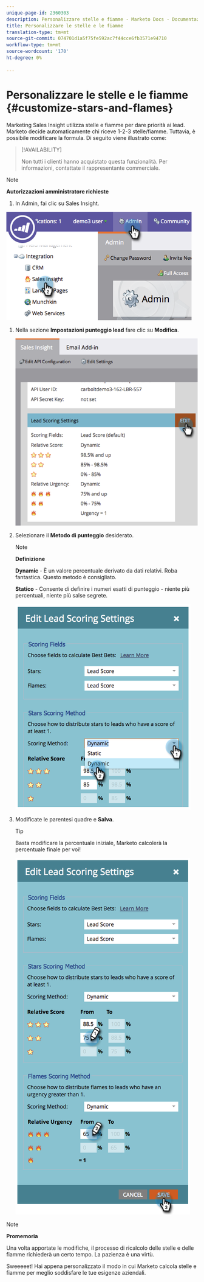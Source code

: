 ```yaml
---
unique-page-id: 2360303
description: Personalizzare stelle e fiamme - Marketo Docs - Documentazione prodotto
title: Personalizzare le stelle e le fiamme
translation-type: tm+mt
source-git-commit: 074701d1a5f75fe592ac7f44cce6fb3571e94710
workflow-type: tm+mt
source-wordcount: '170'
ht-degree: 0%

---
```



# Personalizzare le stelle e le fiamme {#customize-stars-and-flames}

Marketing Sales Insight utilizza stelle e fiamme per dare priorità ai lead. Marketo decide automaticamente chi riceve 1-2-3 stelle/fiamme. Tuttavia, è possibile modificare la formula. Di seguito viene illustrato come:

>[!AVAILABILITY]
>
>
>Non tutti i clienti hanno acquistato questa funzionalità. Per informazioni, contattate il rappresentante commerciale.

>[!NOTE]
>
>**Autorizzazioni amministratore richieste**

1. In Admin, fai clic su Sales Insight.

![](assets/image2014-9-16-13-3a38-3a6.png)

1. Nella sezione **Impostazioni punteggio lead** fare clic su **Modifica**.

   ![](assets/image2014-9-16-13-3a38-3a17.png)

1. Selezionare il **Metodo di punteggio** desiderato.

   >[!NOTE]
   >
   >**Definizione**
   >
   >
   >**Dynamic**  - È un valore percentuale derivato da dati [ ](priority-urgency-relative-score-and-best-bets.md)relativi. Roba fantastica. Questo metodo è consigliato.
   >
   >
   >**Statico**  - Consente di definire i numeri esatti di punteggio - niente più percentuali, niente più salse segrete.

   ![](assets/image2014-9-16-13-3a38-3a31.png)

1. Modificate le parentesi quadre e **Salva**.

   >[!TIP]
   >
   >
   >Basta modificare la percentuale iniziale, Marketo calcolerà la percentuale finale per voi!

   ![](assets/image2014-9-16-13-3a38-3a49.png)

>[!NOTE]
>
>**Promemoria**
>
>Una volta apportate le modifiche, il processo di ricalcolo delle stelle e delle fiamme richiederà un certo tempo. La pazienza è una virtù.

Sweeeeet! Hai appena personalizzato il modo in cui Marketo calcola stelle e fiamme per meglio soddisfare le tue esigenze aziendali.